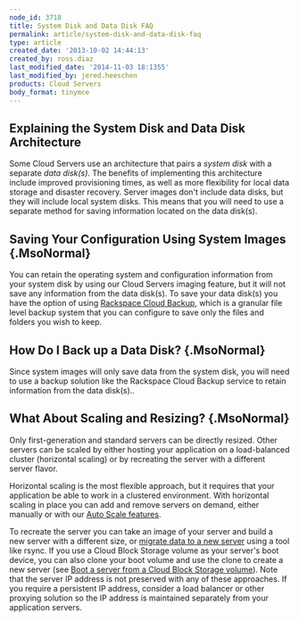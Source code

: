 ```yaml
---
node_id: 3718
title: System Disk and Data Disk FAQ
permalink: article/system-disk-and-data-disk-faq
type: article
created_date: '2013-10-02 14:44:13'
created_by: ross.diaz
last_modified_date: '2014-11-03 18:1355'
last_modified_by: jered.heeschen
products: Cloud Servers
body_format: tinymce
---
```


Explaining the System Disk and Data Disk Architecture
-----------------------------------------------------

Some Cloud Servers use an architecture that pairs a *system disk* with a
separate *data disk(s)*. The benefits of implementing this architecture
include improved provisioning times, as well as more flexibility for
local data storage and disaster recovery.  Server images don't include
data disks, but they will include local system disks. This means that
you will need to use a separate method for saving information located on
the data disk(s).

Saving Your Configuration Using System Images {.MsoNormal}
---------------------------------------------

You can retain the operating system and configuration information from
your system disk by using our Cloud Servers imaging feature, but it will
not save any information from the data disk(s). To save your data
disk(s) you have the option of using [Rackspace Cloud
Backup](/knowledge_center/getting-started/cloud-backup), which is a
granular file level backup system that you can configure to save only
the files and folders you wish to keep.

How Do I Back up a Data Disk? {.MsoNormal}
-----------------------------

Since system images will only save data from the system disk, you will
need to use a backup solution like the Rackspace Cloud Backup service to
retain information from the data disk(s)..

What About Scaling and Resizing?  {.MsoNormal}
---------------------------------

Only first-generation and standard servers can be directly
resized. Other servers can be scaled by either hosting your application
on a load-balanced cluster (horizontal scaling) or by recreating the
server with a different server flavor.

Horizontal scaling is the most flexible approach, but it requires that
your application be able to work in a clustered environment.  With
horizontal scaling in place you can add and remove servers on demand,
either manually or with our [Auto Scale
features](/knowledge_center/getting-started/auto-scale).

To recreate the server you can take an image of your server and build a
new server with a different size, or [migrate data to a new
server](/knowledge_center/article/migrating-a-linux-server-from-the-command-line-1)
using a tool like rsync.  If you use a Cloud Block Storage volume as
your server's boot device, you can also clone your boot volume and use
the clone to create a new server (see [Boot a server from a Cloud Block
Storage
volume](/knowledge_center/article/boot-a-server-from-a-cloud-block-storage-volume)).
 Note that the server IP address is not preserved with any of these
approaches.  If you require a persistent IP address, consider a load
balancer or other proxying solution so the IP address is maintained
separately from your application servers.



